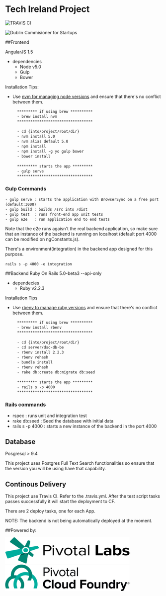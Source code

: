 # Tech Ireland Project

![TRAVIS CI](https://travis-ci.org/databasedsc/database-dsc.svg?branch=master)

![Dublin Commisioner for Startups](https://fbcdn-sphotos-b-a.akamaihd.net/hphotos-ak-xpl1/v/t1.0-9/11140284_1509683702666953_7257968044063040992_n.png?oh=1594bb0d91ce03acc8e176d142bfa3d3&oe=5727B41F&__gda__=1462375611_184907b159884c9bd789788e72c4b8e2)

##Frontend

AngularJS 1.5

- dependencies
	- Node v5.0
	- Gulp
	- Bower

Installation Tips:

* Use [nvm for managing node versions](https://github.com/creationix/nvm) and ensure that there's no conflict between them.

		********* if using brew **********
		- brew install nvm
		**********************************

		- cd {into/project/root/dir}
		- nvm install 5.0
		- nvm alias default 5.0
		- npm install
		- npm install -g yo gulp bower
		- bower install

		********* starts the app *********
		- gulp serve
		**********************************

### Gulp Commands
	- gulp serve : starts the application with BrowserSync on a free port (default:3000)
	- gulp build : builds /src into /dist
	- gulp test  : runs front-end app unit tests
	- gulp e2e   : run application end to end tests

Note that the e2e runs agaisn't the real backend application, so make sure that an instance of the backend is running on localhost (default port 4000 can be modified on ngConstants.js).

There's a environment(integration) in the backend app designed for this purpose.

`rails s -p 4000 -e integration`

##Backend
Ruby On Rails 5.0-beta3 --api-only

- dependecies
  - Ruby v2.2.3

Installation Tips
* Use [rbenv to manage ruby versions](https://github.com/rbenv/rbenv) and ensure that there's no conflict between them.

		********* if using brew **********
		- brew install rbenv
		**********************************

		- cd {into/project/root/dir}
		- cd server/dsc-db-be
		- rbenv install 2.2.3
		- rbenv rehash
		- bundle install
		- rbenv rehash
		- rake db:create db:migrate db:seed

		********* starts the app *********
		- rails s -p 4000
		**********************************

### Rails commands

  - rspec : runs unit and integration test
  - rake db:seed : Seed the database with initial data
  - rails s -p 4000 : starts a new instance of the backend in the port 4000

## Database

Posgresql > 9.4

This project uses Postgres Full Text Search functionalities so ensure that the version you will be using have that capability.

## Continous Delivery

This project use Travis CI. Refer to the .travis.yml. After the test script tasks passes successfully it will start the deployment to CF.

There are 2 deploy tasks, one for each App.

NOTE: The backend is not being automatically deployed at the moment.

##Powered by:

<img src="./PivotalLabs-Logo-OnLight.png" width="400" height="85" /><img src="./PivotalCloudFoundry-Logo-Horizontal-OnLight.png" width="400" height="85" />
